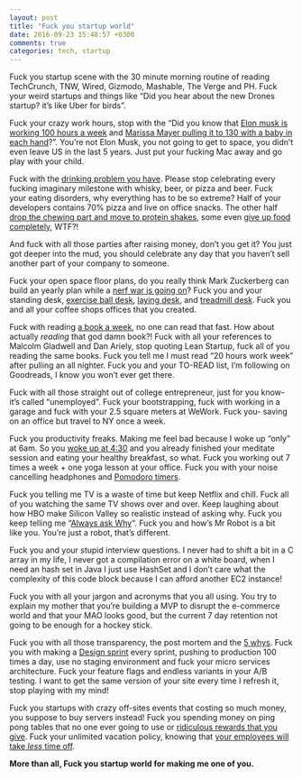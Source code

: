 ```yaml
---
layout: post
title: "Fuck you startup world"
date: 2016-09-23 15:48:57 +0300
comments: true
categories: tech, startup
---
```


Fuck you startup scene with the 30 minute morning routine of reading TechCrunch, TNW, Wired, Gizmodo, Mashable, The Verge and PH. Fuck your weird startups and things like “Did you hear about the new Drones startup? it’s like Uber for birds”.
<!-- more -->

Fuck your crazy work hours, stop with the “Did you know that [Elon musk is working 100 hours a week](https://www.quora.com/Does-Elon-Musk-really-work-100-hours-a-week) and [Marissa Mayer pulling it to 130 with a baby in each hand](http://www.businessinsider.com/yahoo-ceo-marissa-mayer-on-130-hour-work-weeks-2016-8)?”. You’re not Elon Musk, you not going to get to space, you didn’t even leave US in the last 5 years. Just put your fucking Mac away and go play with your child.

Fuck with the [drinking problem you have](https://backchannel.com/do-startups-have-a-drinking-problem-920139d132a7#.8ymqt8b6n). Please stop celebrating every fucking imaginary milestone with whisky, beer, or pizza and beer. Fuck your eating disorders, why everything has to be so extreme? Half of your developers contains 70% pizza and live on office snacks. The other half [drop the chewing part and move to protein shakes](http://www.nytimes.com/2015/05/25/technology/in-busy-silicon-valley-protein-powder-is-in-demand.html), some even [give up food completely](http://www.businessinsider.com/nootrobox-employees-dont-eat-on-tuesdays-2016-7), WTF?!

And fuck with all those parties after raising money, don’t you get it? You just got deeper into the mud, you should celebrate any day that you haven’t sell another part of your company to someone.

Fuck your open space floor plans, do you really think Mark Zuckerberg can build an yearly plan while a [nerf war is going on](https://www.youtube.com/watch?v=pVKnF26qFFM)? Fuck you and your standing desk, [exercise ball desk](http://lifehacker.com/5830748/why-i-switched-my-office-chair-with-an-exercise-ball-and-what-it-feels-like), [laying desk](https://www.wired.com/2015/10/altwork-desk/), and [treadmill desk](http://www.businessinsider.com/the-truth-about-working-on-a-treadmill-desk-2013-11). Fuck you and all your coffee shops offices that you created.

Fuck with reading [a book a week](https://hbr.org/2016/02/how-to-read-a-book-a-week), no one can read that fast. How about actually *reading* that god damn book?! Fuck with all your references to Malcolm Gladwell and Dan Ariely, stop quoting Lean Startup, fuck all of you reading the same books. Fuck you tell me I must read “20 hours work week” after pulling an all nighter. Fuck you and your TO-READ list, I’m following on Goodreads, I know you won’t ever get there.

Fuck with all those straight out of college entrepreneur, just for you know- it’s called “unemployed”. Fuck your bootstrapping, fuck with working in a garage and fuck with your 2.5 square meters at WeWork. Fuck you- saving on an office but travel to NY once a week.

Fuck you productivity freaks. Making me feel bad because I woke up “only” at 6am. So you [woke up at 4:30](https://medium.com/life-hacks-for-business/12-lessons-of-waking-up-at-4-30-a-m-for-21-days-90d1053c3634#.bwqnvt9cg) and you already finished your meditate session and eating your healthy breakfast, so what. Fuck you working out 7 times a week + one yoga lesson at your office. Fuck you with your noise cancelling headphones and [Pomodoro timers](https://www.kickstarter.com/projects/esington/esington-glass-the-ultimate-productivity-timer).

Fuck you telling me TV is a waste of time but keep Netflix and chill. Fuck all of you watching the same TV shows over and over. Keep laughing about how HBO make Silicon Valley so realistic instead of asking why. Fuck you keep telling me “[Always ask Why](http://www.inc.com/harvey-mackay/the-power-of-why.html)“. Fuck you and how’s Mr Robot is a bit like you. You’re just a robot, that’s different.

Fuck you and your stupid interview questions. I never had to shift a bit in a C array in my life, I never got a compilation error on a white board, when I need an hash set in Java I just use HashSet and I don’t care what the complexity of this code block because I can afford another EC2 instance!

Fuck you with all your jargon and acronyms that you all using. You try to explain my mother that you’re building a MVP to disrupt the e-commerce world and that your MAO looks good, but the current 7 day retention not going to be enough for a hockey stick.

Fuck you with all those transparency, the post mortem and the [5 whys](https://en.wikipedia.org/wiki/5_Whys). Fuck you with making a [Design sprint](http://www.gv.com/sprint/) every sprint, pushing to production 100 times a day, use no staging environment and fuck your micro services architecture. Fuck your feature flags and endless variants in your A/B testing. I want to get the same version of your site every time I refresh it, stop playing with my mind!

Fuck you startups with crazy off-sites events that costing so much money, you suppose to buy servers instead! Fuck you spending money on ping pong tables that no one ever going to use or [ridiculous rewards that you give](http://www.businessinsider.com/qihoo-360-awards-night-with-porn-star-julia-kyoka-to-employee-2015-2). Fuck your unlimited vacation policy, knowing that [your employees will take *less* time off](http://digiday.com/agencies/dark-side-unlimited-vacation-policies-agencies/).

**More than all, Fuck you startup world for making me one of you.**
